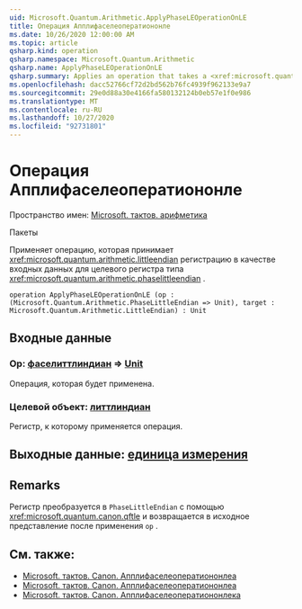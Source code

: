 ```yaml
---
uid: Microsoft.Quantum.Arithmetic.ApplyPhaseLEOperationOnLE
title: Операция Апплифаселеоператиононле
ms.date: 10/26/2020 12:00:00 AM
ms.topic: article
qsharp.kind: operation
qsharp.namespace: Microsoft.Quantum.Arithmetic
qsharp.name: ApplyPhaseLEOperationOnLE
qsharp.summary: Applies an operation that takes a <xref:microsoft.quantum.arithmetic.littleendian> register as input on a target register of type <xref:microsoft.quantum.arithmetic.phaselittleendian>.
ms.openlocfilehash: dacc52766cf72d2bd562b76fc4939f962133e9a7
ms.sourcegitcommit: 29e0d88a30e4166fa580132124b0eb57e1f0e986
ms.translationtype: MT
ms.contentlocale: ru-RU
ms.lasthandoff: 10/27/2020
ms.locfileid: "92731801"
---
```

# <a name="applyphaseleoperationonle-operation"></a>Операция Апплифаселеоператиононле

Пространство имен: [Microsoft. тактов. арифметика](xref:Microsoft.Quantum.Arithmetic)

Пакеты [](https://nuget.org/packages/)


Применяет операцию, которая принимает <xref:microsoft.quantum.arithmetic.littleendian> регистрацию в качестве входных данных для целевого регистра типа <xref:microsoft.quantum.arithmetic.phaselittleendian> .

```qsharp
operation ApplyPhaseLEOperationOnLE (op : (Microsoft.Quantum.Arithmetic.PhaseLittleEndian => Unit), target : Microsoft.Quantum.Arithmetic.LittleEndian) : Unit
```


## <a name="input"></a>Входные данные

### <a name="op--phaselittleendian--unit"></a>Op: [фаселиттлиндиан](xref:Microsoft.Quantum.Arithmetic.PhaseLittleEndian) => [Unit](xref:microsoft.quantum.lang-ref.unit) 

Операция, которая будет применена.


### <a name="target--littleendian"></a>Целевой объект: [литтлиндиан](xref:Microsoft.Quantum.Arithmetic.LittleEndian)

Регистр, к которому применяется операция.



## <a name="output--unit"></a>Выходные данные: [единица измерения](xref:microsoft.quantum.lang-ref.unit)



## <a name="remarks"></a>Remarks

Регистр преобразуется в `PhaseLittleEndian` с помощью <xref:microsoft.quantum.canon.qftle> и возвращается в исходное представление после применения `op` .

## <a name="see-also"></a>См. также:

- [Microsoft. тактов. Canon. Апплифаселеоператиононлеа](xref:Microsoft.Quantum.Canon.ApplyPhaseLEOperationonLEA)
- [Microsoft. тактов. Canon. Апплифаселеоператиононлеа](xref:Microsoft.Quantum.Canon.ApplyPhaseLEOperationonLEA)
- [Microsoft. тактов. Canon. Апплифаселеоператиононлека](xref:Microsoft.Quantum.Canon.ApplyPhaseLEOperationonLECA)